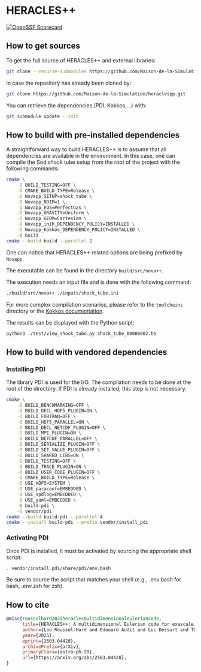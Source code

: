 <!--
SPDX-FileCopyrightText: 2025 The HERACLES++ development team, see COPYRIGHT.md file

SPDX-License-Identifier: MIT
-->

# HERACLES++

[![OpenSSF Scorecard](https://api.scorecard.dev/projects/github.com/Maison-de-la-Simulation/heraclespp/badge)](https://scorecard.dev/viewer/?uri=github.com/Maison-de-la-Simulation/heraclespp)

## How to get sources

To get the full source of HERACLES++ and external libraries:

```bash
git clone --recurse-submodules https://github.com/Maison-de-la-Simulation/heraclespp.git
```

In case the repository has already been cloned by:

```bash
git clone https://github.com/Maison-de-la-Simulation/heraclespp.git
```

You can retrieve the dependencies (PDI, Kokkos,...) with:

```bash
git submodule update --init
```

## How to build with pre-installed dependencies

A straightforward way to build HERACLES++ is to assume that all dependencies are available in the environment. In this case, one can compile the Sod shock tube setup from the root of the project with the following commands:

```bash
cmake \
    -D BUILD_TESTING=OFF \
    -D CMAKE_BUILD_TYPE=Release \
    -D Novapp_SETUP=shock_tube \
    -D Novapp_NDIM=1 \
    -D Novapp_EOS=PerfectGas \
    -D Novapp_GRAVITY=Uniform \
    -D Novapp_GEOM=Cartesian \
    -D Novapp_inih_DEPENDENCY_POLICY=INSTALLED \
    -D Novapp_Kokkos_DEPENDENCY_POLICY=INSTALLED \
    -B build
cmake --build build --parallel 2
```

One can notice that HERACLES++ related options are being prefixed by `Novapp`.

The executable can be found in the directory `build/src/nova++`.

The execution needs an input file and is done with the following command:

```bash
./build/src/nova++ ./inputs/shock_tube.ini
```

For more complex compilation scenarios, please refer to the `toolchains` directory or the [Kokkos documentation](https://kokkos.org/kokkos-core-wiki/get-started.html).

The results can be displayed with the Python script:

```bash
python3 ./test/view_shock_tube.py shock_tube_00000002.h5
```

## How to build with vendored dependencies

### Installing PDI

The library PDI is used for the I/O. The compilation needs to be done at the root of the directory. If PDI is already installed, this step is not necessary.

```bash
cmake \
    -D BUILD_BENCHMARKING=OFF \
    -D BUILD_DECL_HDF5_PLUGIN=ON \
    -D BUILD_FORTRAN=OFF \
    -D BUILD_HDF5_PARALLEL=ON \
    -D BUILD_DECL_NETCDF_PLUGIN=OFF \
    -D BUILD_MPI_PLUGIN=ON \
    -D BUILD_NETCDF_PARALLEL=OFF \
    -D BUILD_SERIALIZE_PLUGIN=OFF \
    -D BUILD_SET_VALUE_PLUGIN=OFF \
    -D BUILD_SHARED_LIBS=ON \
    -D BUILD_TESTING=OFF \
    -D BUILD_TRACE_PLUGIN=ON \
    -D BUILD_USER_CODE_PLUGIN=OFF \
    -D CMAKE_BUILD_TYPE=Release \
    -D USE_HDF5=SYSTEM \
    -D USE_paraconf=EMBEDDED \
    -D USE_spdlog=EMBEDDED \
    -D USE_yaml=EMBEDDED \
    -B build-pdi \
    -S vendor/pdi
cmake --build build-pdi --parallel 4
cmake --install build-pdi --prefix vendor/install_pdi
```

### Activating PDI

Once PDI is installed, it must be activated by sourcing the appropriate shell script:

```bash
. vendor/install_pdi/share/pdi/env.bash
```

Be sure to source the script that matches your shell (e.g., .env.bash for bash, .env.zsh for zsh).

## How to cite

```BibTex
@misc{rousselhard2025heraclesmultidimensionaleuleriancode,
      title={HERACLES++: A multidimensional Eulerian code for exascale computing},
      author={Lou Roussel-Hard and Edouard Audit and Luc Dessart and Thomas Padioleau and Yushan Wang},
      year={2025},
      eprint={2503.04428},
      archivePrefix={arXiv},
      primaryClass={astro-ph.SR},
      url={https://arxiv.org/abs/2503.04428},
}
```
